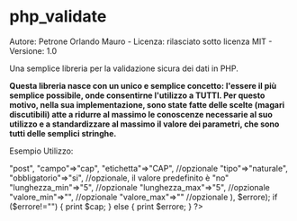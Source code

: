 # php_validate
Autore: Petrone Orlando Mauro - Licenza: rilasciato sotto licenza MIT - Versione: 1.0

Una semplice libreria per la validazione sicura dei dati in PHP.

**Questa libreria nasce con un unico e semplice concetto: l'essere il più semplice possibile, onde consentirne l'utilizzo a TUTTI. Per questo motivo, nella sua implementazione, sono state fatte delle scelte (magari discutibili) atte a ridurre al massimo le conoscenze necessarie al suo utilizzo e a standardizzare al massimo il valore dei parametri, che sono tutti delle semplici stringhe.**

Esempio Utilizzo:

<?php
	
	$errore="";
	
	require_once('php_validate.php');
	
	$cap=valida_input( array(
		"origine"=>"post",
		"campo"=>"cap",
		"etichetta"=>"CAP",       //opzionale
		"tipo"=>"naturale",
		"obbligatorio"=>"si",     //opzionale, il valore predefinito è "no"
		"lunghezza_min"=>"5",     //opzionale
		"lunghezza_max"=>"5",     //opzionale
		"valore_min"=>"",         //opzionale
		"valore_max"=>""          //opzionale
		), $errore);
	
	if ($errore!="") {
		print $cap;
	} else {
		print $errore;
	}

?>

